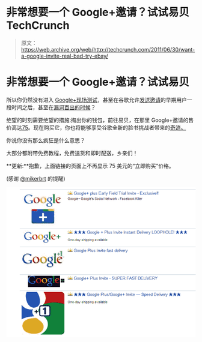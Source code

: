 # 非常想要一个 Google+邀请？试试易贝 TechCrunch

> 原文：<https://web.archive.org/web/http://techcrunch.com/2011/06/30/want-a-google-invite-real-bad-try-ebay/>

# 非常想要一个 Google+邀请？试试易贝

所以你仍然没有进入 [Google+现场测试](https://web.archive.org/web/20230205024938/https://techcrunch.com/2011/06/28/google-plus/)，甚至在谷歌允许[发送邀请](https://web.archive.org/web/20230205024938/https://techcrunch.com/2011/06/29/google-plus-invites/)的早期用户一段时间之后，甚至在[漏洞百出的时候](https://web.archive.org/web/20230205024938/http://eu.beta.techcrunch.com/2011/06/30/how-to-hack-google-to-send-your-friends-invites-maybe/)？

绝望的时刻需要绝望的措施:掏出你的钱包，前往易贝，在那里 Google+邀请的售价高达[75](https://web.archive.org/web/20230205024938/http://cgi.ebay.com/Google-Plus-Google-Invite-Speed-Delivery-/110709160613?pt=LH_DefaultDomain_0&hash=item19c6c7baa5#ht_500wt_1156)。现在购买它，你也将能够享受谷歌全新的脸书挑战者带来的[奇迹。](https://web.archive.org/web/20230205024938/https://techcrunch.com/2011/06/29/google-plus-is-actually-pretty-good/)

你说你没有那么疯狂是什么意思？

大部分都附带免费教程，免费送货和即时配送，乡亲们！

**更新:**抱歉，上面链接的页面上不再显示 75 美元的“立即购买”价格。

(感谢 [@mikerbrt](https://web.archive.org/web/20230205024938/http://twitter.com/#!/mikerbrt/status/86446290313023488) 的提醒)

![](img/568eadfd445219bc0229427028896913.png)